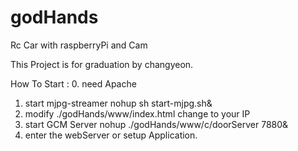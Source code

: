 # godHands
Rc Car with raspberryPi and Cam

This Project is for graduation by changyeon.

How To Start : 
0. need Apache
1. start mjpg-streamer
    nohup sh start-mjpg.sh&
2. modify ./godHands/www/index.html
    change to your IP
3. start GCM Server
    nohup ./godHands/www/c/doorServer 7880&
4. enter the webServer or setup Application.
